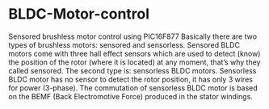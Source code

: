 # BLDC-Motor-control
Sensored brushless motor control using PIC16F877
Basically there are two types of brushless motors: sensored and sensorless. Sensored BLDC motors come with three hall effect sensors which are used to detect (know) the position of the rotor (where it is located) at any moment, that’s why they called sensored.
The second type is: sensorless BLDC motors. Sensorless BLDC motor has no sensor to detect the rotor position, it has only 3 wires for power (3-phase). The commutation of sensorless BLDC motor is based on the BEMF (Back Electromotive Force) produced in the stator windings.
